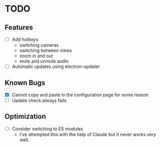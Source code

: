 # TODO

## Features

- [ ] Add hotkeys
  - switching cameras
  - switching between views
  - zoom in and out
  - mute and unmute audio
- [ ] Automatic updates using electron-updater

## Known Bugs

- [x] Cannot copy and paste in the configuration page for some reason
- [ ] Update check always fails

## Optimization

- [ ] Consider switching to ES modules
  - I've attempted this with the help of Claude but it never works very well.
